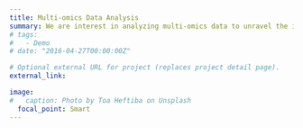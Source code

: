 ```yaml
---
title: Multi-omics Data Analysis
summary: We are interest in analyzing multi-omics data to unravel the intricate relationships between genomics, transcriptomics, proteomics, and metabolomics to gain valuable insights into complex biological processes.
# tags:
#   - Demo
# date: "2016-04-27T00:00:00Z"

# Optional external URL for project (replaces project detail page).
external_link: 

image:
#   caption: Photo by Toa Heftiba on Unsplash
  focal_point: Smart
---
```

